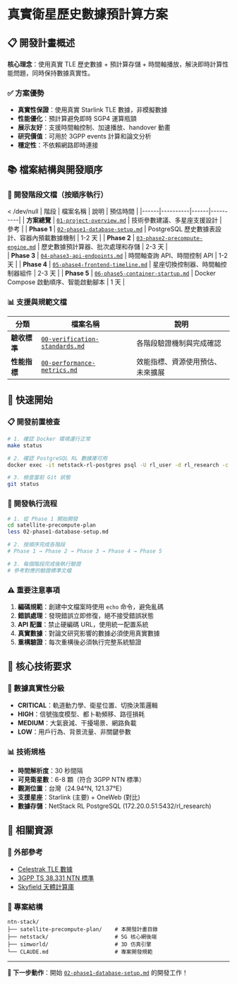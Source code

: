 # 真實衛星歷史數據預計算方案

## 📋 開發計畫概述

**核心理念**：使用真實 TLE 歷史數據 + 預計算存儲 + 時間軸播放，解決即時計算性能問題，同時保持數據真實性。

### ✅ 方案優勢
- **真實性保證**：使用真實 Starlink TLE 數據，非模擬數據
- **性能優化**：預計算避免即時 SGP4 運算瓶頸
- **展示友好**：支援時間軸控制、加速播放、handover 動畫
- **研究價值**：可用於 3GPP events 計算和論文分析
- **穩定性**：不依賴網路即時連接

## 📚 檔案結構與開發順序

### 🎯 開發階段文檔（按順序執行）

 < /dev/null |  階段 | 檔案名稱 | 說明 | 預估時間 |
|------|----------|------|----------|
| **方案總覽** | [`01-project-overview.md`](./01-project-overview.md) | 技術參數建議、多星座支援設計 | 參考 |
| **Phase 1** | [`02-phase1-database-setup.md`](./02-phase1-database-setup.md) | PostgreSQL 歷史數據表設計、容器內預載數據機制 | 1-2 天 |
| **Phase 2** | [`03-phase2-precompute-engine.md`](./03-phase2-precompute-engine.md) | 歷史數據預計算器、批次處理和存儲 | 2-3 天 |  
| **Phase 3** | [`04-phase3-api-endpoints.md`](./04-phase3-api-endpoints.md) | 時間軸查詢 API、時間控制 API | 1-2 天 |
| **Phase 4** | [`05-phase4-frontend-timeline.md`](./05-phase4-frontend-timeline.md) | 星座切換控制器、時間軸控制器組件 | 2-3 天 |
| **Phase 5** | [`06-phase5-container-startup.md`](./06-phase5-container-startup.md) | Docker Compose 啟動順序、智能啟動腳本 | 1 天 |

### 📊 支援與規範文檔

| 分類 | 檔案名稱 | 說明 |
|------|----------|------|
| **驗收標準** | [`00-verification-standards.md`](./00-verification-standards.md) | 各階段驗證機制與完成確認 |
| **性能指標** | [`00-performance-metrics.md`](./00-performance-metrics.md) | 效能指標、資源使用預估、未來擴展 |

## 🚀 快速開始

### 📋 開發前置檢查

```bash
# 1. 確認 Docker 環境運行正常
make status

# 2. 確認 PostgreSQL RL 數據庫可用
docker exec -it netstack-rl-postgres psql -U rl_user -d rl_research -c "\dt"

# 3. 檢查當前 Git 狀態
git status
```

### 🎯 開發執行流程

```bash
# 1. 從 Phase 1 開始開發
cd satellite-precompute-plan
less 02-phase1-database-setup.md

# 2. 按順序完成各階段
# Phase 1 → Phase 2 → Phase 3 → Phase 4 → Phase 5

# 3. 每個階段完成後執行驗證
# 參考對應的驗證標準文檔
```

### ⚠️ 重要注意事項

1. **編碼規範**：創建中文檔案時使用 `echo` 命令，避免亂碼
2. **錯誤處理**：發現錯誤立即修復，絕不接受錯誤狀態
3. **API 配置**：禁止硬編碼 URL，使用統一配置系統
4. **真實數據**：對論文研究影響的數據必須使用真實數據
5. **重構驗證**：每次重構後必須執行完整系統驗證

## 🎯 核心技術要求

### 💾 數據真實性分級
- **CRITICAL**：軌道動力學、衛星位置、切換決策邏輯
- **HIGH**：信號強度模型、都卜勒頻移、路徑損耗
- **MEDIUM**：大氣衰減、干擾場景、網路負載
- **LOW**：用戶行為、背景流量、非關鍵參數

### 📊 技術規格
- **時間解析度**：30 秒間隔
- **可見衛星數**：6-8 顆（符合 3GPP NTN 標準）
- **觀測位置**：台灣（24.94°N, 121.37°E）
- **支援星座**：Starlink (主要) + OneWeb (對比)
- **數據存儲**：NetStack RL PostgreSQL (172.20.0.51:5432/rl_research)

## 📖 相關資源

### 🔗 外部參考
- [Celestrak TLE 數據](https://celestrak.org/NORAD/elements/gp.php?GROUP=starlink&FORMAT=tle)
- [3GPP TS 38.331 NTN 標準](https://www.3gpp.org/specifications)
- [Skyfield 天體計算庫](https://rhodesmill.org/skyfield/)

### 📂 專案結構
```
ntn-stack/
├── satellite-precompute-plan/    # 本開發計畫目錄
├── netstack/                     # 5G 核心網後端
├── simworld/                     # 3D 仿真引擎
└── CLAUDE.md                     # 專案開發規範
```

---

**🎯 下一步動作**：開始 [`02-phase1-database-setup.md`](./02-phase1-database-setup.md) 的開發工作！

